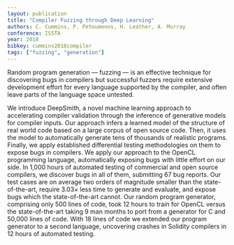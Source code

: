 ```yaml
---
layout: publication
title: "Compiler Fuzzing through Deep Learning"
authors: C. Cummins, P. Petoumenos, H. Leather, A. Murray
conference: ISSTA
year: 2018
bibkey: cummins2018compiler
tags: ["fuzzing", "generation"]
---
```

Random program generation — fuzzing — is an effective technique
for discovering bugs in compilers but successful fuzzers require
extensive development effort for every language supported by the
compiler, and often leave parts of the language space untested.

We introduce DeepSmith, a novel machine learning approach
to accelerating compiler validation through the inference of generative models for compiler inputs. Our approach
infers a learned
model of the structure of real world code based on a large corpus of open source code. Then, it uses the model to automatically
generate tens of thousands of realistic programs. Finally, we apply
established differential testing methodologies on them to expose
bugs in compilers. We apply our approach to the OpenCL programming language, automatically exposing bugs with little effort on our
side. In 1,000 hours of automated testing of commercial and open
source compilers, we discover bugs in all of them, submitting 67
bug reports. Our test cases are on average two orders of magnitude
smaller than the state-of-the-art, require 3.03× less time to generate
and evaluate, and expose bugs which the state-of-the-art cannot.
Our random program generator, comprising only 500 lines of code,
took 12 hours to train for OpenCL versus the state-of-the-art taking
9 man months to port from a generator for C and 50,000 lines of
code. With 18 lines of code we extended our program generator to
a second language, uncovering crashes in Solidity compilers in 12
hours of automated testing.
